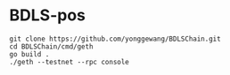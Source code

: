 # BDLS-pos

```shell
git clone https://github.com/yonggewang/BDLSChain.git
cd BDLSChain/cmd/geth
go build .
./geth --testnet --rpc console
```
